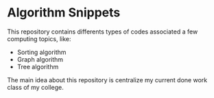 # Algorithm Snippets
This repository contains differents types of codes associated a few computing topics, like:
- Sorting algorithm
- Graph algorithm
- Tree algorithm

The main idea about this repository is centralize my current done work class of my college.
